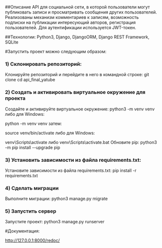 ##Описание
API для социальной сети, в которой пользователи могут публиковать записи и просматривать сообщения других пользователей. Реализованы механизм комментариев к записям, возможность подписки на публикации интересующий авторов, регистрация пользователей. Для аутентификации используется JWT-токен.

##Технологии:
Python3, Django, DjangoORM, Django REST Framework, SQLite

#Запустить проект можно следующим образом:

### 1) Склонировать репозиторий:
Клонируйте репозиторий и перейдите в него в командной строке:
git clone
cd api_final_yatube

### 2) Создать и активировать виртуальное окружение для проекта
Cоздайте и активируйте виртуальное окружение:
python3 -m venv venv
либо для Windows:

python -m venv venv
затем:

source venv/bin/activate
либо для Windows:

venv\Scripts\activate либо venv\Scripts\activate.bat
Обновите pip:
python3 -m pip install --upgrade pip

### 3) Установить зависимости из файла requirements.txt:
Установите зависимости из файла requirements.txt:
pip install -r requirements.txt

### 4) Сделать миграции
Выполните миграции:
python3 manage.py migrate

### 5) Запустить сервер
Запустите проект:
python3 manage.py runserver


#Документация:

http://127.0.0.1:8000/redoc/
